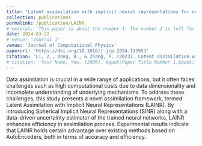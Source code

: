 ```yaml
---
title: "Latent assimilation with implicit neural representations for unknown dynamics"
collection: publications
permalink: /publication/LAINR
# excerpt: 'This paper is about the number 1. The number 2 is left for future work.'
date: 2024-03-22
# venue: 'Journal 1'
venue: 'Journal of Computational Physics'
paperurl: 'https://doi.org/10.1016/j.jcp.2024.112953'
citation: 'Li, Z., Dong, B., & Zhang, P. (2023). Latent assimilation with implicit neural representations for unknown dynamics.  Journal of Computational Physics, page 112953'
# citation: 'Your Name, You. (2009). &quot;Paper Title Number 1.&quot; <i>Journal 1</i>. 1(1).'
---
```


Data assimilation is crucial in a wide range of applications, but it often faces challenges such as high computational costs due to data dimensionality and incomplete understanding of underlying mechanisms. To address these challenges, this study presents a novel assimilation framework, termed Latent Assimilation with Implicit Neural Representations (LAINR). By introducing Spherical Implicit Neural Representations (SINR) along with a data-driven uncertainty estimator of the trained neural networks, LAINR enhances efficiency in assimilation process. Experimental results indicate that LAINR holds certain advantage over existing methods based on AutoEncoders, both in terms of accuracy and efficiency.

<!-- Recommended citation: Your Name, You. (2009). "Paper Title Number 1." <i>Journal 1</i>. 1(1). -->